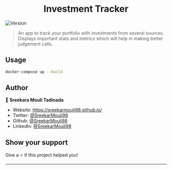   <h1 align="center">Investment Tracker</h1>
<p>
  <img alt="Version" src="https://img.shields.io/badge/version-1.0.0-blue.svg?cacheSeconds=2592000" />
</p>

> An app to track your portfolio with investments from several sources. Displays important stats and metrics which will help in making better judgement calls.

## Usage

```sh
docker-compose up --build
```

## Author

👤 **Sreekara Mouli Tadinada**

- Website: https://sreekarmouli98.github.io/
- Twitter: [@SreekarMouli98](https://twitter.com/SreekarMouli98)
- Github: [@SreekarMouli98](https://github.com/SreekarMouli98)
- LinkedIn: [@SreekarMouli98](https://linkedin.com/in/sreekarmouli98/)

## Show your support

Give a ⭐️ if this project helped you!

---
